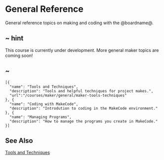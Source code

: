 # General Reference

General reference topics on making and coding with the @boardname@.

## ~ hint

This course is currently under development. More general maker topics are coming soon!

## ~

```codecard
[{
  "name": "Tools and Techniques",
  "description": "Tools and helpful techniques for project makes.",
  "url":"/courses/maker/general/maker-tools-techniques"
}, {
  "name": "Coding with MakeCode",
  "description": "Introdution to coding in the MakeCode environment."
}, {
  "name": "Managing Programs",
  "description": "How to manage the programs you create in MakeCode."
}]
```

## See Also

[Tools and Techniques](/courses/maker/general/maker-tools-techniques)
